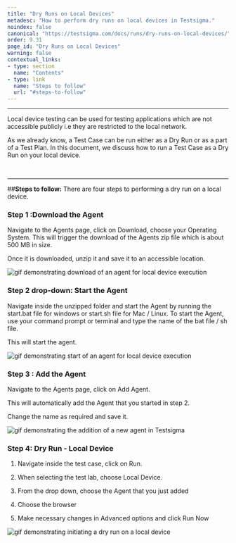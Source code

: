 ```yaml
---
title: "Dry Runs on Local Devices"
metadesc: "How to perform dry runs on local devices in Testsigma."
noindex: false
canonical: "https://testsigma.com/docs/runs/dry-runs-on-local-devices/"
order: 9.31
page_id: "Dry Runs on Local Devices"
warning: false
contextual_links:
- type: section
  name: "Contents" 
- type: link
  name: "Steps to follow"
  url: "#steps-to-follow"
---
```


---


Local device testing can be used for testing applications which are not accessible publicly i.e they are restricted to the local network.

As we already know, a Test Case can be run either as a Dry Run or as a part of a Test Plan. In this document, we discuss how to run a Test Case as a Dry Run on your local device.

&emsp;

---
##**Steps to follow:**
There are four steps to performing a dry run on a local device.

### Step 1 :Download the Agent
Navigate to the Agents page, click on Download, choose your Operating System. This will trigger the download of the Agents zip file which is about 500 MB in size.

Once it is downloaded, unzip it and save it to an accessible location.

![gif demonstrating download of an agent for local device execution ](https://docs.testsigma.com/images/dry-runs-on-local-devices/downloadaget.gif)


### Step 2 drop-down: Start the Agent
Navigate inside the unzipped folder and start the Agent by running the start.bat file for windows or start.sh file for Mac / Linux. To start the Agent, use your command prompt or terminal and type the name of the bat file / sh file.

This will start the agent.

![gif demonstrating start of an agent for local device execution](https://docs.testsigma.com/images/dry-runs-on-local-devices/agentstart.gif)


### Step 3 : Add the Agent

Navigate to the Agents page, click on Add Agent.

This will automatically add the Agent that you started in step 2. 

Change the name as required and save it.

![gif demonstrating the addition of a new agent in Testsigma](https://docs.testsigma.com/images/dry-runs-on-local-devices/addagent.gif)



### Step 4: Dry Run - Local Device

1. Navigate inside the test case, click on Run.
   
2. When selecting the test lab, choose Local Device.
   
3. From the drop down, choose the Agent that you just added
   
4. Choose the browser
   
5. Make necessary changes in Advanced options and click Run Now


![gif demonstrating initiating a dry run on a local device](https://docs.testsigma.com/images/dry-runs-on-local-devices/gif-dry-run-on-local-devie.gif)
